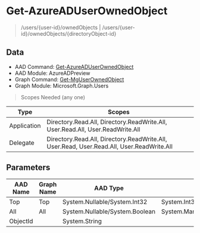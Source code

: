 # Get-AzureADUserOwnedObject

> /users/{user-id}/ownedObjects | /users/{user-id}/ownedObjects/{directoryObject-id}

## Data

+ AAD Command: [Get-AzureADUserOwnedObject](https://docs.microsoft.com/en-us/powershell/module/AzureADPreview/Get-AzureADUserOwnedObject)
+ AAD Module: AzureADPreview
+ Graph Command: [Get-MgUserOwnedObject](https://docs.microsoft.com/en-us/powershell/module/Microsoft.Graph.Users/Get-MgUserOwnedObject)
+ Graph Module: Microsoft.Graph.Users

> Scopes Needed (any one)

|Type|Scopes|
|---|---|
|Application|Directory.Read.All, Directory.ReadWrite.All, User.Read.All, User.ReadWrite.All|
|Delegate|Directory.Read.All, Directory.ReadWrite.All, User.Read, User.Read.All, User.ReadWrite.All|

## Parameters

|AAD Name|Graph Name|AAD Type|Graph Type|Infos|
|---|---|---|---|---|
|Top|Top|System.Nullable/System.Int32|System.Int32||
|All|All|System.Nullable/System.Boolean|System.Management.Automation.SwitchParameter||
|ObjectId||System.String|||

